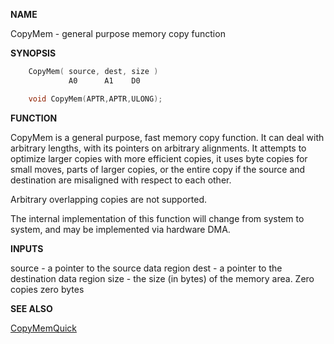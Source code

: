 
**NAME**

CopyMem - general purpose memory copy function

**SYNOPSIS**

```c
    CopyMem( source, dest, size )
             A0      A1    D0

    void CopyMem(APTR,APTR,ULONG);

```
**FUNCTION**

CopyMem is a general purpose, fast memory copy function.  It can
deal with arbitrary lengths, with its pointers on arbitrary
alignments.  It attempts to optimize larger copies with more
efficient copies, it uses byte copies for small moves, parts of
larger copies, or the entire copy if the source and destination are
misaligned with respect to each other.

Arbitrary overlapping copies are not supported.

The internal implementation of this function will change from
system to system, and may be implemented via hardware DMA.

**INPUTS**

source - a pointer to the source data region
dest  - a pointer to the destination data region
size  - the size (in bytes) of the memory area.  Zero copies
zero bytes

**SEE ALSO**

[CopyMemQuick](CopyMemQuick.md)
